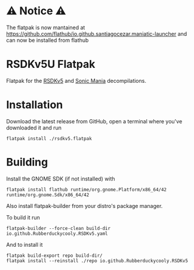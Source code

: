 # ⚠️ Notice ⚠️

The flatpak is now mantained at https://github.com/flathub/io.github.santiagocezar.maniatic-launcher and can now be installed from flathub

# RSDKv5U Flatpak

Flatpak for the [RSDKv5](https://github.com/Rubberduckycooly/RSDKv5-Decompilation) and [Sonic Mania](https://github.com/Rubberduckycooly/Sonic-Mania-Decompilation) decompilations.

# Installation

Download the latest release from GitHub, open a terminal where you've downloaded it and run

```
flatpak install ./rsdkv5.flatpak
```

# Building

Install the GNOME SDK (if not installed) with

```
flatpak install flathub runtime/org.gnome.Platform/x86_64/42 runtime/org.gnome.Sdk/x86_64/42
```

Also install flatpak-builder from your distro's package manager.

To build it run

```
flatpak-builder --force-clean build-dir io.github.Rubberduckycooly.RSDKv5.yaml
```

And to install it

```
flatpak build-export repo build-dir/
flatpak install --reinstall ./repo io.github.Rubberduckycooly.RSDKv5
```
